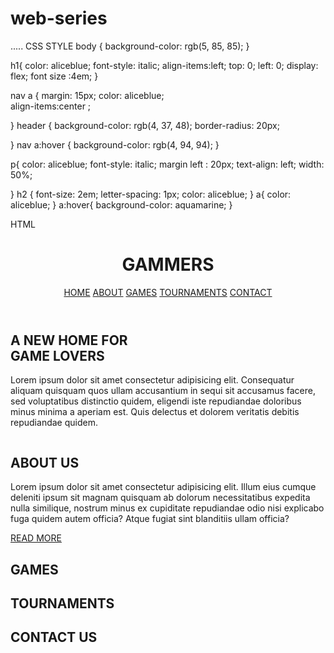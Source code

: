 # web-series
.....
CSS STYLE
body {
    background-color: rgb(5, 85, 85);
}

h1{
     color: aliceblue;
    font-style: italic;
    align-items:left;
    top: 0;
    left: 0;
    display: flex;
    font size :4em;
}

nav a {
   margin: 15px;
    color: aliceblue;  
  align-items:center ;     

}
header {
    background-color: rgb(4, 37, 48);
    border-radius: 20px;

}
nav a:hover {
    background-color: rgb(4, 94, 94);
}

 p{
    color: aliceblue;
    font-style: italic;
    margin left : 20px;
    text-align: left;
    width: 50%;

}
h2 {
font-size: 2em;
letter-spacing: 1px;
color: aliceblue;
}
a{
    color: aliceblue;
}
a:hover{
    background-color: aquamarine;
}


HTML 


<!DOCTYPE html>
<html lang="en">
<head>
    <meta charset="UTF-8">
    <meta name="viewport" content="width=device-width, initial-scale=1.0">
    <title>webweave | HOME </title>
    <link rel="stylesheet" href="style.css">
</head>
<body>
    <header>
       <h1> GAMMERS </h1>
    
 <nav>
    <a href="#">HOME</a>
    <a href="#">ABOUT</a>
    <a href="#">GAMES</a>
    <a href="#">TOURNAMENTS</a>
    <a href="#">CONTACT</a>

 </nav>
</header>

<div>
<h2>A NEW HOME FOR <br>
GAME LOVERS</h2>
<p>Lorem ipsum dolor sit amet consectetur adipisicing elit. Consequatur aliquam quisquam quos ullam accusantium in sequi sit accusamus facere, sed voluptatibus distinctio quidem, eligendi iste repudiandae doloribus minus minima a aperiam est. Quis delectus et dolorem veritatis debitis repudiandae quidem.</p>
</div>
<div>
    <img src="" alt="">
</div>
 <div>
    <h2>ABOUT US</h2>
    <p>Lorem ipsum dolor sit amet consectetur adipisicing elit. Illum eius cumque deleniti ipsum sit magnam quisquam ab dolorum necessitatibus expedita nulla similique, nostrum minus ex cupiditate repudiandae odio nisi explicabo fuga quidem autem officia? Atque fugiat sint blanditiis ullam officia?</p>
    <a href="#">READ MORE</a>

 </div>
 <div>
    <h2>GAMES</h2>




 </div>


<div>
<h2>TOURNAMENTS</h2>


</div>
<div>
 <h2>CONTACT US </h2>

</div>
</body>
</html>
